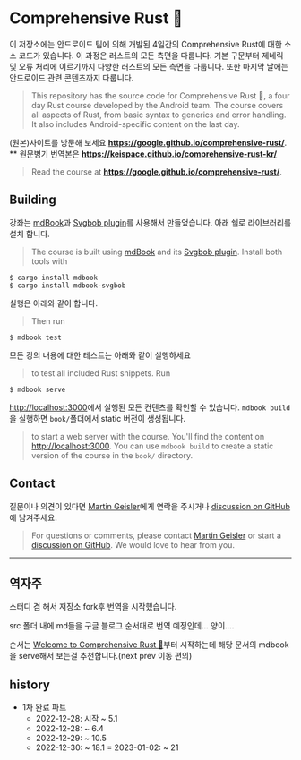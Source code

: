 # Comprehensive Rust 🦀


이 저장소에는 안드로이드 팀에 의해 개발된 4일간의 Comprehensive Rust에 대한 소스 코드가 있습니다.
이 과정은 러스트의 모든 측면을 다룹니다.
기본 구문부터 제네릭 및 오류 처리에 이르기까지 다양한 러스트의 모든 측면을 다룹니다. 
또한 마지막 날에는 안드로이드 관련 콘텐츠까지 다룹니다.
> This repository has the source code for Comprehensive Rust 🦀, a four day Rust
course developed by the Android team. The course covers all aspects of Rust,
from basic syntax to generics and error handling. It also includes
Android-specific content on the last day.

(원본)사이트를 방문해 보세요 **https://google.github.io/comprehensive-rust/**.
** 원문병기 번역본은 **https://keispace.github.io/comprehensive-rust-kr/**
> Read the course at **https://google.github.io/comprehensive-rust/**.

## Building


강좌는 [mdBook](https://github.com/rust-lang/mdBook)과 [Svgbob plugin](https://github.com/boozook/mdbook-svgbob)를 사용해서 만들었습니다. 
아래 쉘로 라이브러리를 설치 합니다.
> The course is built using [mdBook](https://github.com/rust-lang/mdBook) and its [Svgbob plugin](https://github.com/boozook/mdbook-svgbob). Install both tools with

```shell
$ cargo install mdbook
$ cargo install mdbook-svgbob
```

실행은 아래와 같이 합니다.
> Then run

```shell
$ mdbook test
```

모든 강의 내용에 대한 테스트는 아래와 같이 실행하세요
> to test all included Rust snippets. Run

```shell
$ mdbook serve
```

<http://localhost:3000>에서 실행된 모든 컨텐츠를 확인할 수 있습니다. 
`mdbook build`을 실행하면 `book/`폴더에서 static 버전이 생성됩니다. 

> to start a web server with the course. You'll find the content on
> <http://localhost:3000>. You can use `mdbook build` to create a static version
> of the course in the `book/` directory.


## Contact

질문이나 의견이 있다면 [Martin Geisler](mailto:mgeisler@google.com)에게 연락을 주시거나 
[discussion on GitHub](https://github.com/google/comprehensive-rust/discussions)에 남겨주세요.

> For questions or comments, please contact [Martin Geisler](mailto:mgeisler@google.com) or start a [discussion on GitHub](https://github.com/google/comprehensive-rust/discussions). We would love to hear from you.

---
## 역자주
스터디 겸 해서 저장소 fork후 번역을 시작했습니다.

src 폴더 내에 md들을 구글 블로그 순서대로 번역 예정인데... 양이.... 

순서는 [Welcome to Comprehensive Rust 🦀](src/welcome.md)부터 시작하는데 해당 문서의 mdbook을 serve해서 보는걸 추천합니다.(next prev 이동 편의)

## history
- 1차 완료 파트
    - 2022-12-28: 시작 ~ 5.1
    - 2022-12-28: ~ 6.4
    - 2022-12-29: ~ 10.5
    - 2022-12-30: ~ 18.1
    = 2023-01-02: ~ 21